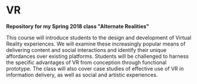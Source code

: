 # VR
**Repository for my Spring 2018 class "Alternate Realities"**

This course will introduce students to the design and development of Virtual Reality experiences. We will examine these increasingly popular means of delivering content and social interactions and identify their unique affordances over existing platforms. Students will be challenged to harness the specific advantages of VR from conception through functional prototype. The class will also cover case studies of effective use of VR in information delivery, as well as social and artistic experiences.
